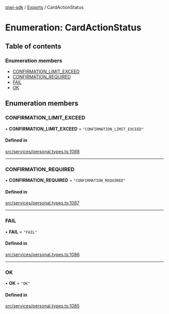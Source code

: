 [qiwi-sdk](../README.md) / [Exports](../modules.md) / CardActionStatus

# Enumeration: CardActionStatus

## Table of contents

### Enumeration members

- [CONFIRMATION\_LIMIT\_EXCEED](CardActionStatus.md#confirmation_limit_exceed)
- [CONFIRMATION\_REQUIRED](CardActionStatus.md#confirmation_required)
- [FAIL](CardActionStatus.md#fail)
- [OK](CardActionStatus.md#ok)

## Enumeration members

### CONFIRMATION\_LIMIT\_EXCEED

• **CONFIRMATION\_LIMIT\_EXCEED** = `"CONFIRMATION_LIMIT_EXCEED"`

#### Defined in

[src/services/personal.types.ts:1088](https://github.com/AlexXanderGrib/node-qiwi-sdk/blob/074077c/src/services/personal.types.ts#L1088)

___

### CONFIRMATION\_REQUIRED

• **CONFIRMATION\_REQUIRED** = `"CONFIRMATION_REQUIRED"`

#### Defined in

[src/services/personal.types.ts:1087](https://github.com/AlexXanderGrib/node-qiwi-sdk/blob/074077c/src/services/personal.types.ts#L1087)

___

### FAIL

• **FAIL** = `"FAIL"`

#### Defined in

[src/services/personal.types.ts:1086](https://github.com/AlexXanderGrib/node-qiwi-sdk/blob/074077c/src/services/personal.types.ts#L1086)

___

### OK

• **OK** = `"OK"`

#### Defined in

[src/services/personal.types.ts:1085](https://github.com/AlexXanderGrib/node-qiwi-sdk/blob/074077c/src/services/personal.types.ts#L1085)
